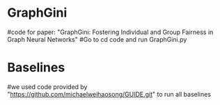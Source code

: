 # GraphGini
#code for paper: "GraphGini: Fostering Individual and Group Fairness in Graph Neural Networks"
#Go to cd code and run GraphGini.py



# Baselines
#we used code provided by "https://github.com/michaelweihaosong/GUIDE.git" to run all baselines

